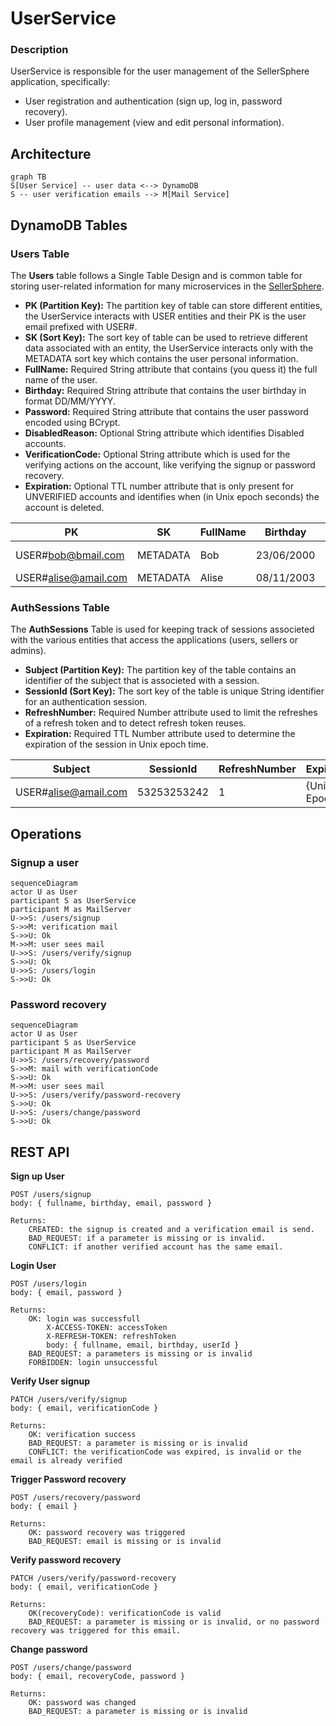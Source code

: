 # UserService
### Description
UserService is responsible for the user management of the SellerSphere application,
specifically:
- User registration and authentication (sign up, log in, password recovery).
- User profile management (view and edit personal information).

## Architecture
```mermaid
graph TB
S[User Service] -- user data <--> DynamoDB
S -- user verification emails --> M[Mail Service]
```

## DynamoDB Tables

### Users Table
The **Users** table follows a Single Table Design and is common table for storing user-related information
for many microservices in the [SellerSphere](../README.md).

- **PK (Partition Key):** The partition key of table can store different entities, the UserService interacts with
USER entities and their PK is the user email prefixed with USER#.
- **SK (Sort Key):** The sort key of table can be used to retrieve different data associated with an entity,
the UserService interacts only with the METADATA sort key which contains the user personal information.
- **FullName:** Required String attribute that contains (you quess it) the full name of the user.
- **Birthday:** Required String attribute that contains the user birthday in format DD/MM/YYYY.
- **Password:** Required String attribute that contains the user password encoded using BCrypt.
- **DisabledReason:** Optional String attribute which identifies Disabled accounts.
- **VerificationCode:** Optional String attribute which is used for the verifying actions on the account,
like verifying the signup or password recovery. 
- **Expiration:** Optional TTL number attribute that is only present for UNVERIFIED accounts and identifies when
(in Unix epoch seconds) the account is deleted.

| PK                   | SK       | FullName | Birthday   | Password | DisabledReason | VerificationCode | Expiration   |
|----------------------|----------|----------|------------|----------|----------------|------------------|--------------|
| USER#bob@bmail.com   | METADATA | Bob      | 23/06/2000 | {BCrypt} | UNVERIFIED     | 863764           | {Unix Epoch} |
| USER#alise@amail.com | METADATA | Alise    | 08/11/2003 | {BCrypt} |


### AuthSessions Table
The **AuthSessions** Table is used for keeping track of sessions associeted with the various entities
that access the applications (users, sellers or admins).

- **Subject (Partition Key):** The partition key of the table contains an identifier of the subject
that is associeted with a session.
- **SessionId (Sort Key):** The sort key of the table is unique String identifier for an authentication session.
- **RefreshNumber:** Required Number attribute used to limit the refreshes of a refresh token and to
detect refresh token reuses.
- **Expiration:** Required TTL Number attribute used to determine the expiration of the session in Unix epoch time.

| Subject              | SessionId   | RefreshNumber | Expiration   |
|----------------------|-------------|---------------|--------------|
| USER#alise@amail.com | 53253253242 | 1             | {Unix Epoch} |

## Operations

### Signup a user
```mermaid
sequenceDiagram
actor U as User
participant S as UserService
participant M as MailServer
U->>S: /users/signup
S->>M: verification mail
S->>U: Ok
M->>M: user sees mail
U->>S: /users/verify/signup
S->>U: Ok
U->>S: /users/login
S->>U: Ok
```

### Password recovery
```mermaid
sequenceDiagram
actor U as User
participant S as UserService
participant M as MailServer
U->>S: /users/recovery/password
S->>M: mail with verificationCode
S->>U: Ok
M->>M: user sees mail
U->>S: /users/verify/password-recovery
S->>U: Ok
U->>S: /users/change/password
S->>U: Ok
```

## REST API
**Sign up User**
```
POST /users/signup
body: { fullname, birthday, email, password }

Returns:
    CREATED: the signup is created and a verification email is send.
    BAD_REQUEST: if a parameter is missing or is invalid.
    CONFLICT: if another verified account has the same email. 
```

**Login User**
```
POST /users/login
body: { email, password }

Returns:
    OK: login was successfull
        X-ACCESS-TOKEN: accessToken
        X-REFRESH-TOKEN: refreshToken
        body: { fullname, email, birthday, userId }
    BAD_REQUEST: a parameters is missing or is invalid
    FORBIDDEN: login unsuccessful
```

**Verify User signup**
```
PATCH /users/verify/signup
body: { email, verificationCode }

Returns:
    OK: verification success
    BAD_REQUEST: a parameter is missing or is invalid
    CONFLICT: the verificationCode was expired, is invalid or the email is already verified
```

**Trigger Password recovery** 
```
POST /users/recovery/password
body: { email }

Returns:
    OK: password recovery was triggered
    BAD_REQUEST: email is missing or is invalid
```

**Verify password recovery**
```
PATCH /users/verify/password-recovery
body: { email, verificationCode }

Returns:
    OK(recoveryCode): verificationCode is valid
    BAD_REQUEST: a parameter is missing or is invalid, or no password recovery was triggered for this email.
```

**Change password**
```
POST /users/change/password
body: { email, recoveryCode, password }

Returns:
    OK: password was changed
    BAD_REQUEST: a parameter is missing or is invalid
```